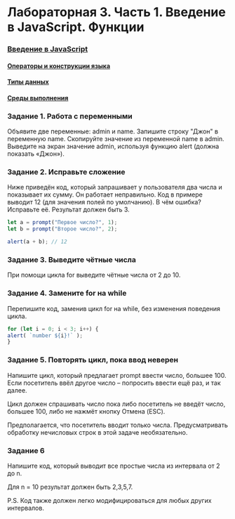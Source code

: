 # Лабораторная 3. Часть 1. Введение в JavaScript. Функции

### [Введение в JavaScript](https://dmitryweiner.github.io/web-lectures/JS_part1.html#/)
#### [Операторы и конструкции языка](https://dmitryweiner.github.io/web-lectures/JS_part1.html#/21)
#### [Типы данных](https://dmitryweiner.github.io/web-lectures/JS_part1.html#/18)
#### [Среды выполнения](https://dmitryweiner.github.io/web-lectures/JS_part1.html#/7)


### Задание 1. Работа с переменными

Объявите две переменные: admin и name.
Запишите строку "Джон" в переменную name.
Скопируйте значение из переменной name в admin.
Выведите на экран значение admin, используя функцию alert (должна показать «Джон»).


### Задание 2. Исправьте сложение

Ниже приведён код, который запрашивает у пользователя два числа и показывает их сумму.
Он работает неправильно. Код в примере выводит 12 (для значения полей по умолчанию).
В чём ошибка? Исправьте её. Результат должен быть 3.

```js
let a = prompt("Первое число?", 1);
let b = prompt("Второе число?", 2);

alert(a + b); // 12
```


### Задание 3. Выведите чётные числа

При помощи цикла for выведите чётные числа от 2 до 10.


### Задание 4. Замените for на while

Перепишите код, заменив цикл for на while, без изменения поведения цикла.

```js
for (let i = 0; i < 3; i++) {
alert( `number ${i}!` );
}
```

### Задание 5. Повторять цикл, пока ввод неверен

Напишите цикл, который предлагает prompt ввести число, большее 100. Если посетитель ввёл другое число – попросить ввести ещё раз, и так далее.

Цикл должен спрашивать число пока либо посетитель не введёт число, большее 100, либо не нажмёт кнопку Отмена (ESC).

Предполагается, что посетитель вводит только числа. Предусматривать обработку нечисловых строк в этой задаче необязательно.


### Задание 6

Напишите код, который выводит все простые числа из интервала от 2 до n.

Для n = 10 результат должен быть 2,3,5,7.

P.S. Код также должен легко модифицироваться для любых других интервалов.

